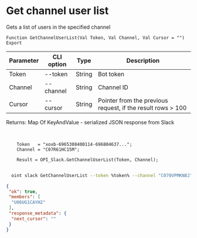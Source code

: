 ﻿---
sidebar_position: 2
---

# Get channel user list
 Gets a list of users in the specified channel



`Function GetChannelUserList(Val Token, Val Channel, Val Cursor = "") Export`

  | Parameter | CLI option | Type | Description |
  |-|-|-|-|
  | Token | --token | String | Bot token |
  | Channel | --channel | String | Channel ID |
  | Cursor | --cursor | String | Pointer from the previous request, if the result rows > 100 |

  
  Returns:  Map Of KeyAndValue - serialized JSON response from Slack

<br/>




```bsl title="Code example"
    Token   = "xoxb-6965308400114-696804637...";
    Channel = "C07R61HC15M";

    Result = OPI_Slack.GetChannelUserList(Token, Channel);
```



```sh title="CLI command example"
    
  oint slack GetChannelUserList --token %token% --channel "C070VPMKN8J" --cursor %cursor%

```

```json title="Result"
{
 "ok": true,
 "members": [
  "U06UG1CAYH2"
 ],
 "response_metadata": {
  "next_cursor": ""
 }
}
```
